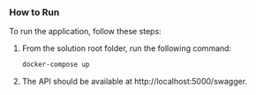 ### How to Run

To run the application, follow these steps:

1. From the solution root folder, run the following command:

   ```bash
   docker-compose up
   ```

2. The API should be available at http://localhost:5000/swagger.